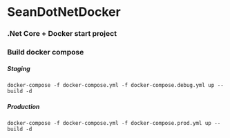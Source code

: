 # SeanDotNetDocker

### .Net Core + Docker start project

### Build docker compose
##### Staging
```
docker-compose -f docker-compose.yml -f docker-compose.debug.yml up --build -d
```

##### Production
```
docker-compose -f docker-compose.yml -f docker-compose.prod.yml up --build -d
```
